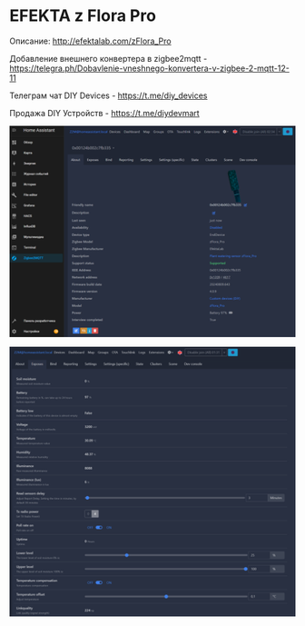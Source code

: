 # EFEKTA z Flora Pro

Описание: http://efektalab.com/zFlora_Pro

Добавление внешнего конвертера в zigbee2mqtt - https://telegra.ph/Dobavlenie-vneshnego-konvertera-v-zigbee-2-mqtt-12-11

Телеграм чат DIY Devices - https://t.me/diy_devices

Продажа DIY Устройств - https://t.me/diydevmart


![EFEKTA zFlora Pro](https://raw.githubusercontent.com/smartboxchannel/EFEKTA-zFlora-Pro/main/Images/001.png) 

![EFEKTA zFlora Pro](https://raw.githubusercontent.com/smartboxchannel/EFEKTA-zFlora-Pro/main/Images/002.png) 


